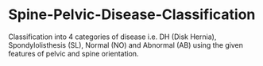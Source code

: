 # Spine-Pelvic-Disease-Classification
Classification into 4 categories of disease i.e. DH (Disk Hernia), Spondylolisthesis (SL), Normal (NO) and Abnormal (AB) using the given features of pelvic and spine orientation.
